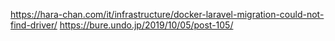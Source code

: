 https://hara-chan.com/it/infrastructure/docker-laravel-migration-could-not-find-driver/
https://bure.undo.jp/2019/10/05/post-105/